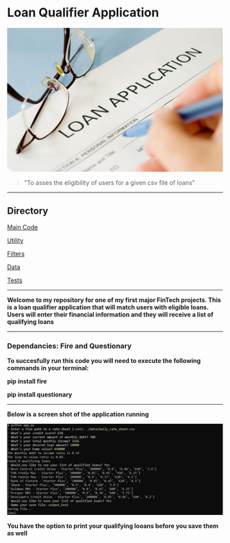 # Loan Qualifier Application
![Loan application image](images/Benefits-of-short-term-loans.jpg)

>"To asses the eligibility of users for a given csv file of loans"

---
## Directory
[Main Code](Starter_Code/qualifier/app.py)

[Utility](Starter_Code/qualifier/qualifier/utils)

[Filters](Starter_Code/qualifier/qualifier/filters)

[Data](Starter_Code/qualifier/data)

[Tests](Starter_Code/qualifier/tests/test_qualifier.py)

---
**Welcome to my repository for one of my first major FinTech projects.
This is a loan qualifier application that will match users with eligible loans.
Users will enter their financial information and they will receive a list of qualifying loans**

---
### Dependancies: Fire and Questionary
**To succesfully run this code you will need to execute the following commands in your terminal:**

**pip install fire**

**pip install questionary**

---
**Below is a screen shot of the application running**

![Application Running](images/Capture.JPG)

**You have the option to print your qualifying looans before you save them as well**

